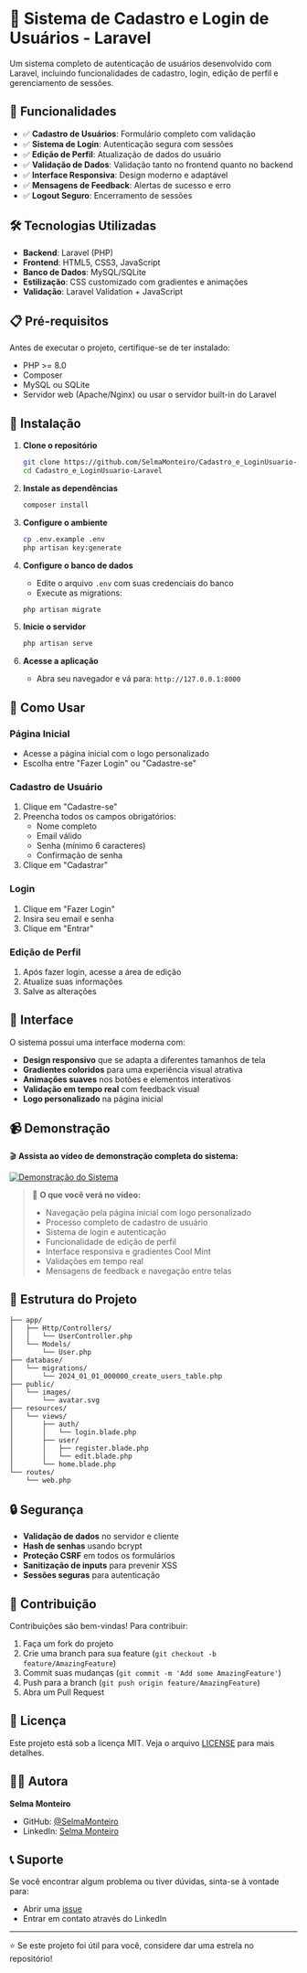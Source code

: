 # 📝 Sistema de Cadastro e Login de Usuários - Laravel

Um sistema completo de autenticação de usuários desenvolvido com Laravel, incluindo funcionalidades de cadastro, login, edição de perfil e gerenciamento de sessões.

## 🚀 Funcionalidades

- ✅ **Cadastro de Usuários**: Formulário completo com validação
- ✅ **Sistema de Login**: Autenticação segura com sessões
- ✅ **Edição de Perfil**: Atualização de dados do usuário
- ✅ **Validação de Dados**: Validação tanto no frontend quanto no backend
- ✅ **Interface Responsiva**: Design moderno e adaptável
- ✅ **Mensagens de Feedback**: Alertas de sucesso e erro
- ✅ **Logout Seguro**: Encerramento de sessões

## 🛠️ Tecnologias Utilizadas

- **Backend**: Laravel (PHP)
- **Frontend**: HTML5, CSS3, JavaScript
- **Banco de Dados**: MySQL/SQLite
- **Estilização**: CSS customizado com gradientes e animações
- **Validação**: Laravel Validation + JavaScript

## 📋 Pré-requisitos

Antes de executar o projeto, certifique-se de ter instalado:

- PHP >= 8.0
- Composer
- MySQL ou SQLite
- Servidor web (Apache/Nginx) ou usar o servidor built-in do Laravel

## 🔧 Instalação

1. **Clone o repositório**
   ```bash
   git clone https://github.com/SelmaMonteiro/Cadastro_e_LoginUsuario-Laravel.git
   cd Cadastro_e_LoginUsuario-Laravel
   ```

2. **Instale as dependências**
   ```bash
   composer install
   ```

3. **Configure o ambiente**
   ```bash
   cp .env.example .env
   php artisan key:generate
   ```

4. **Configure o banco de dados**
   - Edite o arquivo `.env` com suas credenciais do banco
   - Execute as migrations:
   ```bash
   php artisan migrate
   ```

5. **Inicie o servidor**
   ```bash
   php artisan serve
   ```

6. **Acesse a aplicação**
   - Abra seu navegador e vá para: `http://127.0.0.1:8000`

## 📱 Como Usar

### Página Inicial
- Acesse a página inicial com o logo personalizado
- Escolha entre "Fazer Login" ou "Cadastre-se"

### Cadastro de Usuário
1. Clique em "Cadastre-se"
2. Preencha todos os campos obrigatórios:
   - Nome completo
   - Email válido
   - Senha (mínimo 6 caracteres)
   - Confirmação de senha
3. Clique em "Cadastrar"

### Login
1. Clique em "Fazer Login"
2. Insira seu email e senha
3. Clique em "Entrar"

### Edição de Perfil
1. Após fazer login, acesse a área de edição
2. Atualize suas informações
3. Salve as alterações

## 🎨 Interface

O sistema possui uma interface moderna com:
- **Design responsivo** que se adapta a diferentes tamanhos de tela
- **Gradientes coloridos** para uma experiência visual atrativa
- **Animações suaves** nos botões e elementos interativos
- **Validação em tempo real** com feedback visual
- **Logo personalizado** na página inicial

## 📹 Demonstração

🎬 **Assista ao vídeo de demonstração completa do sistema:**

[![Demonstração do Sistema](https://img.shields.io/badge/▶️%20Assistir%20Vídeo-Google%20Drive-blue?style=for-the-badge&logo=googledrive)](https://drive.google.com/file/d/1Emg8sIzyt30Bh7av05kzh7wD7jYidIXL/view?usp=sharing&t=26)

> 🎥 **O que você verá no vídeo:**
> - Navegação pela página inicial com logo personalizado
> - Processo completo de cadastro de usuário
> - Sistema de login e autenticação
> - Funcionalidade de edição de perfil
> - Interface responsiva e gradientes Cool Mint
> - Validações em tempo real
> - Mensagens de feedback e navegação entre telas

## 📂 Estrutura do Projeto

```
├── app/
│   ├── Http/Controllers/
│   │   └── UserController.php
│   └── Models/
│       └── User.php
├── database/
│   └── migrations/
│       └── 2024_01_01_000000_create_users_table.php
├── public/
│   └── images/
│       └── avatar.svg
├── resources/
│   └── views/
│       ├── auth/
│       │   └── login.blade.php
│       ├── user/
│       │   ├── register.blade.php
│       │   └── edit.blade.php
│       └── home.blade.php
└── routes/
    └── web.php
```

## 🔒 Segurança

- **Validação de dados** no servidor e cliente
- **Hash de senhas** usando bcrypt
- **Proteção CSRF** em todos os formulários
- **Sanitização de inputs** para prevenir XSS
- **Sessões seguras** para autenticação

## 🤝 Contribuição

Contribuições são bem-vindas! Para contribuir:

1. Faça um fork do projeto
2. Crie uma branch para sua feature (`git checkout -b feature/AmazingFeature`)
3. Commit suas mudanças (`git commit -m 'Add some AmazingFeature'`)
4. Push para a branch (`git push origin feature/AmazingFeature`)
5. Abra um Pull Request

## 📝 Licença

Este projeto está sob a licença MIT. Veja o arquivo [LICENSE](LICENSE) para mais detalhes.

## 👩‍💻 Autora

**Selma Monteiro**
- GitHub: [@SelmaMonteiro](https://github.com/SelmaMonteiro)
- LinkedIn: [Selma Monteiro](https://linkedin.com/in/selma-monteiro)

## 📞 Suporte

Se você encontrar algum problema ou tiver dúvidas, sinta-se à vontade para:
- Abrir uma [issue](https://github.com/SelmaMonteiro/Cadastro_e_LoginUsuario-Laravel/issues)
- Entrar em contato através do LinkedIn

---

⭐ Se este projeto foi útil para você, considere dar uma estrela no repositório!